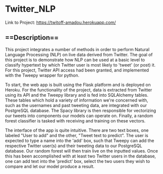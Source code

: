 # Twitter_NLP

Link to Project: https://twitoff-amadou.herokuapp.com/

## ==Description==

This project integrates a number of methods in order to perform Natural Language Processing (NLP) on
live data derived from Twitter. The goal of this project is to demonstrate how NLP can be used at a basic
level to classify hypertext by which Twitter user is most likely to 'tweet' (or post) it. For this project,
Twitter API access had been granted, and implemented with the Tweepy wrapper for python.

To start, the web app is built using the Flask platform and is deployed on Heroku. For the functionality
of the project, data is extracted from Twitter using its API and the Tweepy library and is fed into SQLAlchemy 
tables. These tables which hold a variety of information we're concerned with, such as the usernames and past
tweeting data, are integrated with our PostgreSQL database. The Spacy library is then responsible for vectorizing
our tweets into components our models can operate on. Finally, a random forest classifier is tasked with 
receiving and training on these vectors.

The interface of the app is quite intuitive. There are two text boxes, one labeled "User to add" and
the other, "Tweet text to predict". The user is expected to type a name into the 'add' box, such that Tweepy
can add the respective Twitter user(s) and their tweeting data to our PostgreSQL database. Our random forest
will then train live on the inputted values. Once this has been accomplished with at least two Twitter users in the database, 
one can add text into the 'predict' box, select the two users they wish to compare and let our model produce a result.

